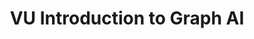 ---
title: "VU Introduction to Graph AI"
collection: teaching
degree: "ma-cs"
instructor: "Haleh Dizaji, Sareh Maleki"
permalink:
room: "RR 22"
redirect_to: https://lfuonline.uibk.ac.at/public/lfuonline_lv.details?sem_id_in=25W&lvnr_id_in=703158&sprache_in=en
semester: Winter 25-26
---